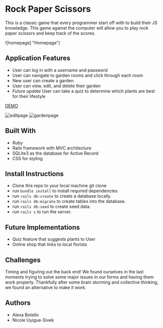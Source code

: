 # Rock Paper Scissors

This is a classic game that every programmer start off with to build their JS knowledge. This game against the computer will allow you to play rock paper scissors and keep track of the scores. 

![homepage] "Homepage")

## Application Features
- User can log in with a username and password
- User can navigate to garden rooms and click through each room 
- New user can create a garden 
- User can view, edit, and delete their garden
- *Future update* User can take a quiz to determine which plants are best for their lifestyle 

[DEMO](https://www.youtube.com/watch?v=2jGrlg2NKVs)

![editpage](app/assets/readme_images/editgarden.png "Edit Page")
![gardenpage](app/assets/readme_images/garden.png "Garden")

## Built With
- Ruby
- Rails framework with MVC architecture
- SQLite3 as the database for Active Record
- CSS for styling

## Install Instructions
- Clone this repo to your local machine git clone
- run `bundle install` to install required dependencies
- run `rails db:create` to create a database locally.
- run `rails db:migrate` to create tables into the database.
- run `rails db:seed` to create seed data.
- run `rails s` to run the server.

## Future Implementations
- Quiz feature that suggests plants to User 
- Online shop that links to local florists 

## Challenges 
Timing and figuring out the back end! We found ourselves in the last moments trying to solve some major issues in our forms and having them work properly. Thankfully after some brain storming and collective thinking, we found an alternative to make it work. 

## Authors
- Alexa Botello
- Nicole Uyigue-Sivek
